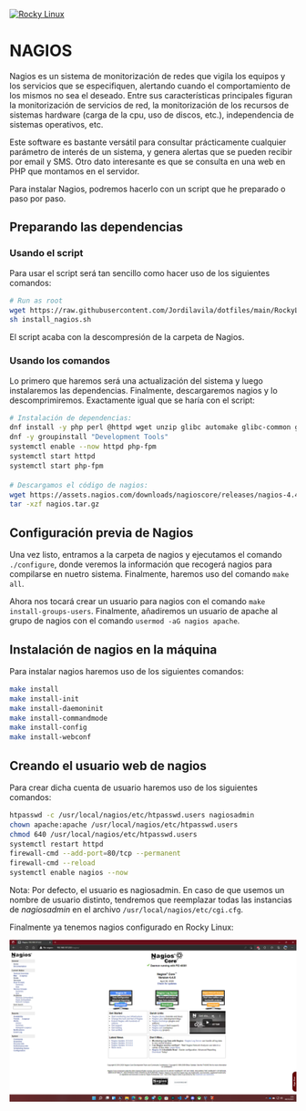 [![Rocky Linux](https://img.shields.io/badge/Rocky%20Linux-35BF5C?style=for-the-badge&logo=redhat&logoColor=white)](RockyLinux.md)

# NAGIOS

Nagios es un sistema de monitorización de redes que vigila los equipos y los servicios que se especifiquen, alertando cuando el comportamiento de los mismos no sea el deseado. Entre sus características principales figuran la monitorización de servicios de red, la monitorización de los recursos de sistemas hardware (carga de la cpu, uso de discos, etc.), independencia de sistemas operativos, etc.

Este software es bastante versátil para consultar prácticamente cualquier parámetro de interés de un sistema, y genera alertas que se pueden recibir por email y SMS. Otro dato interesante es que se consulta en una web en PHP que montamos en el servidor.

Para instalar Nagios, podremos hacerlo con un script que he preparado o paso por paso.

## Preparando las dependencias

### Usando el script

Para usar el script será tan sencillo como hacer uso de los siguientes comandos:

```bash
# Run as root
wget https://raw.githubusercontent.com/Jordilavila/dotfiles/main/RockyLinux/install_files/install_nagios.sh
sh install_nagios.sh
```

El script acaba con la descompresión de la carpeta de Nagios.

### Usando los comandos

Lo primero que haremos será una actualización del sistema y luego instalaremos las dependencias. Finalmente, descargaremos nagios y lo descomprimiremos. Exactamente igual que se haría con el script:

```bash
# Instalación de dependencias:
dnf install -y php perl @httpd wget unzip glibc automake glibc-common gettext autoconf php php-cli gcc gd gd-devel net-snmp openssl-devel unzip net-snmp postfix net-snmp-utils
dnf -y groupinstall "Development Tools"
systemctl enable --now httpd php-fpm
systemctl start httpd
systemctl start php-fpm

# Descargamos el código de nagios:
wget https://assets.nagios.com/downloads/nagioscore/releases/nagios-4.4.6.tar.gz -O nagios.tar.gz
tar -xzf nagios.tar.gz
```

## Configuración previa de Nagios

Una vez listo, entramos a la carpeta de nagios y ejecutamos el comando ```./configure```, donde veremos la información que recogerá nagios para compilarse en nuetro sistema. Finalmente, haremos uso del comando ```make all```.

Ahora nos tocará crear un usuario para nagios con el comando ```make install-groups-users```. Finalmente, añadiremos un usuario de apache al grupo de nagios con el comando ```usermod -aG nagios apache```.

## Instalación de nagios en la máquina

Para instalar nagios haremos uso de los siguientes comandos:

```bash
make install
make install-init
make install-daemoninit
make install-commandmode
make install-config
make install-webconf
```

## Creando el usuario web de nagios

Para crear dicha cuenta de usuario haremos uso de los siguientes comandos:

```bash
htpasswd -c /usr/local/nagios/etc/htpasswd.users nagiosadmin
chown apache:apache /usr/local/nagios/etc/htpasswd.users
chmod 640 /usr/local/nagios/etc/htpasswd.users
systemctl restart httpd
firewall-cmd --add-port=80/tcp --permanent
firewall-cmd --reload
systemctl enable nagios --now
```

Nota: Por defecto, el usuario es nagiosadmin. En caso de que usemos un nombre de usuario distinto, tendremos que reemplazar todas las instancias de _nagiosadmin_ en el archivo ```/usr/local/nagios/etc/cgi.cfg```.

Finalmente ya tenemos nagios configurado en Rocky Linux:

![Nagios](images/rocky_nagios.png)

